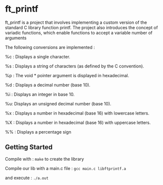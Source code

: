 # ft_printf

ft_printf is a project that involves implementing a custom version of the standard C library function printf. The project also introduces the concept of variadic functions, which enable functions to accept a variable number of arguments

The following conversions are implemented :

%c : Displays a single character.

%s : Displays a string of characters (as defined by the C convention).

%p : The void * pointer argument is displayed in hexadecimal.

%d : Displays a decimal number (base 10).

%i : Displays an integer in base 10.

%u: Displays an unsigned decimal number (base 10).

%x : Displays a number in hexadecimal (base 16) with lowercase letters.

%X : Displays a number in hexadecimal (base 16) with uppercase letters.

%% : Displays a percentage sign


## Getting Started

Compile with : ```make``` to create the library

Compile our lib with a main.c file : ```gcc main.c libftprintf.a```

and execute : ```./a.out```
